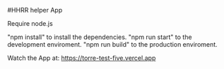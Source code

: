 #HHRR helper App 

Require node.js

"npm install" to install the dependencies.
"npm run start" to the development enviroment. 
"npm run build" to the production enviroment.

Watch the App at: https://torre-test-five.vercel.app
